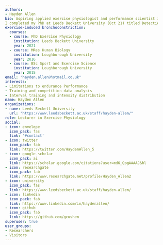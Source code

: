 ```yaml
---
authors:
- Hayden Allen
bio: Aspiring applied exercise physiologist and performance scientist in elite endurance sports. 
I completed my PhD at Leeds Beckett University (Oct 21) titled Detection methods, medication use and sports performance in athletes with 
exercise-induced bronchoconstriction:
  courses:
  - course: PhD Exercise Physiology
    institution: Leeds Beckett University
    year: 2021 
  - course: MRes Human Biology
    institution: Loughborough University
    year: 2016
  - course: BSc Sport and Exercise Science
    institution: Loughborough University
    year: 2015
email: "hayden.allen@hotmail.co.uk"
interests:
- Limitations to endurance Performance
- Training and competition data analysis 
- Interval training and intensity distribution
name: Hayden Allen
organizations:
- name: Leeds Beckett University
  url: "https://www.leedsbeckett.ac.uk/staff/hayden-allen/"
role: Lecturer in Exercise Physiology
social:
- icon: envelope
  icon_pack: fas
  link: '#contact'
- icon: twitter
  icon_pack: fab
  link: https://twitter.com/HaydenAllen_5
- icon: google-scholar
  icon_pack: ai
  link: https://scholar.google.com/citations?user=md6_QpgAAAAJ&hl
- icon: researchgate
  icon_pack: fab
  link: https://www.researchgate.net/profile/Hayden_Allen2
- icon: university
  icon_pack: fas
  link: https://www.leedsbeckett.ac.uk/staff/hayden-allen/
- icon: linkedin
  icon_pack: fab
  link: https://www.linkedin.com/in/haydenallen/
- icon: github
  icon_pack: fab
  link: https://github.com/gcushen
superuser: true
user_groups:
- Researchers
- Visitors
---
```



